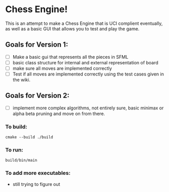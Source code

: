 # Chess Engine!
This is an attempt to make a Chess Engine that is UCI complient eventually, as well as a basic GUI that allows you to test and play the game. 
## Goals for Version 1:
- [ ] Make a basic gui that represents all the pieces in SFML
- [ ] basic class structure for internal and external representation of board
- [ ] make sure all moves are implemented correctly
- [ ] Test if all moves are implemented correctly using the test cases given in the wiki. 

## Goals for Version 2:
- [ ] implement more complex algorithms, not entirely sure, basic minimax or alpha beta pruning and move on from there. 

### To build:
```cmake --build ./build```
### To run: 
```build/bin/main```

### To add more executables:
- still trying to figure out